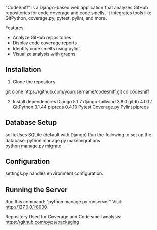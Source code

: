 "CodeSniff" is a Django-based web application that analyzes GitHub repositories for code coverage and code smells. It integrates tools like GitPython, coverage.py, pytest, pylint, and more.

Features:
- Analyze GitHub repositories
- Display code coverage reports
- Identify code smells using pylint
- Visualize analysis with graphs


## Installation

1. Clone the repository

git clone https://github.com/yourusername/codesniff.git
cd codesniff


2. Install dependencies
Django 5.1.7
django-tailwind 3.8.0
gitdb 4.0.12
GitPython 3.1.44
pipreqs 0.4.13
Pytest
Coverage.py
Pylint
pipreqs


## Database Setup
sqliteUses SQLite (default with Django)
Run the following to set up the database:
  python manage.py makemigrations  
  python manage.py migrate


## Configuration
settings.py handles environment configuration.


## Running the Server
Run this command: "python manage.py runserver"
Visit: http://127.0.0.1:8000


Repository Used for Coverage and Code smell analysis: https://github.com/pypa/packaging 
